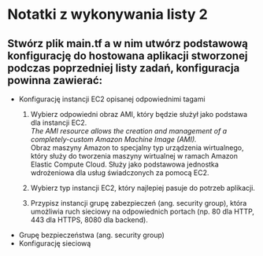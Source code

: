 # Notatki z wykonywania listy 2  

## Stwórz plik main.tf a w nim utwórz podstawową konfigurację do hostowana aplikacji stworzonej podczas poprzedniej listy zadań, konfiguracja powinna zawierać:  
- Konfigurację instancji EC2 opisanej odpowiednimi tagami  
    1. Wybierz odpowiedni obraz AMI, który będzie służył jako podstawa dla instancji EC2.  
        *The AMI resource allows the creation and management of a completely-custom Amazon Machine Image (AMI).*  
        Obraz maszyny Amazon to specjalny typ urządzenia wirtualnego, który służy do tworzenia maszyny wirtualnej w ramach Amazon Elastic Compute Cloud. Służy jako podstawowa jednostka wdrożeniowa dla usług świadczonych za pomocą EC2.  
        
    2. Wybierz typ instancji EC2, który najlepiej pasuje do potrzeb aplikacji.  
    3. Przypisz instancji grupę zabezpieczeń (ang. security group), która umożliwia ruch sieciowy na odpowiednich portach (np. 80 dla HTTP, 443 dla HTTPS, 8080 dla backend).  
- Grupę bezpieczeństwa (ang. security group)  
- Konfigurację sieciową  